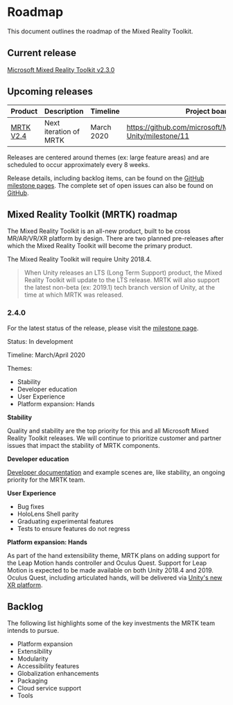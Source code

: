 # Roadmap

This document outlines the roadmap of the Mixed Reality Toolkit.

## Current release

[Microsoft Mixed Reality Toolkit v2.3.0](https://github.com/Microsoft/MixedRealityToolkit-Unity/releases/tag/v2.3.0)

## Upcoming releases

| Product | Description | Timeline | Project board |
| --- | --- | --- | --- |
| [MRTK V2.4](#240) | Next iteration of MRTK | March 2020 | https://github.com/microsoft/MixedRealityToolkit-Unity/milestone/11 |

Releases are centered around themes (ex: large feature areas) and are scheduled to occur approximately every 8 weeks.

Release details, including backlog items, can be found on the [GitHub milestone pages](https://github.com/Microsoft/MixedRealityToolkit-Unity/milestones). The complete set of open issues can also be found on [GitHub](https://github.com/microsoft/MixedRealityToolkit-Unity/issues).

## Mixed Reality Toolkit (MRTK) roadmap

The Mixed Reality Toolkit is an all-new product, built to be cross MR/AR/VR/XR platform by design. There are two planned pre-releases after which the Mixed Reality Toolkit will become the primary product.

The Mixed Reality Toolkit will require Unity 2018.4.

> When Unity releases an LTS (Long Term Support) product, the Mixed Reality Toolkit will update to the LTS release. MRTK will also support the latest non-beta (ex: 2019.1) tech branch version of Unity, at the time at which MRTK was released.

### 2.4.0

For the latest status of the release, please visit the [milestone page]( https://github.com/microsoft/MixedRealityToolkit-Unity/milestone/11).

Status: In development

Timeline: March/April 2020

Themes:

- Stability
- Developer education
- User Experience
- Platform expansion: Hands

**Stability**

Quality and stability are the top priority for this and all Microsoft Mixed Reality Toolkit releases. We will continue to prioritize customer and partner issues that impact the stability of MRTK components.

**Developer education**

[Developer documentation](https://microsoft.github.io/MixedRealityToolkit-Unity) and example scenes are, like stability, an ongoing priority for the MRTK team.

**User Experience**

- Bug fixes
- HoloLens Shell parity
- Graduating experimental features
- Tests to ensure features do not regress

**Platform expansion: Hands**

As part of the hand extensibility theme, MRTK plans on adding support for the Leap Motion hands controller and Oculus Quest. Support for Leap Motion is expected to be made available on both Unity 2018.4 and 2019. Oculus Quest, including articulated hands, will be delivered via [Unity's new XR platform](https://blogs.unity3d.com/2020/01/24/unity-xr-platform-updates/).

## Backlog

The following list highlights some of the key investments the MRTK team intends to pursue.

- Platform expansion
- Extensibility
- Modularity
- Accessibility features
- Globalization enhancements
- Packaging
- Cloud service support
- Tools
